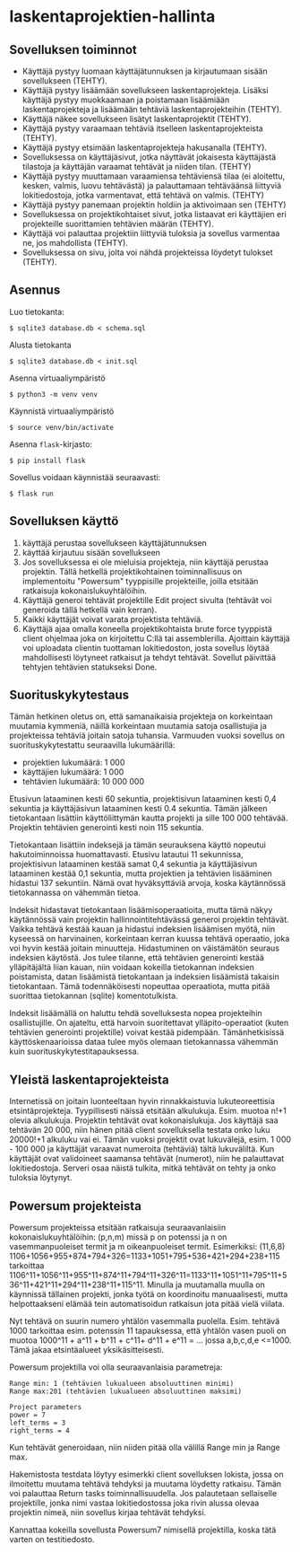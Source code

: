 # laskentaprojektien-hallinta

## Sovelluksen toiminnot

- Käyttäjä pystyy luomaan käyttäjätunnuksen ja kirjautumaan sisään sovellukseen (TEHTY).
- Käyttäjä pystyy lisäämään sovellukseen laskentaprojekteja. Lisäksi käyttäjä pystyy muokkaamaan ja poistamaan lisäämiään laskentaprojekteja ja lisäämään tehtäviä laskentaprojekteihin (TEHTY).
- Käyttäjä näkee sovellukseen lisätyt laskentaprojektit (TEHTY).
- Käyttäjä pystyy varaamaan tehtäviä itselleen laskentaprojekteista (TEHTY).
- Käyttäjä pystyy etsimään laskentaprojekteja hakusanalla (TEHTY).
- Sovelluksessa on käyttäjäsivut, jotka näyttävät jokaisesta käyttäjästä tilastoja ja käyttäjän varaamat tehtävät ja niiden tilan. (TEHTY)
- Käyttäjä pystyy muuttamaan varaamiensa tehtäviensä tilaa (ei aloitettu, kesken, valmis, luovu tehtävästä) ja palauttamaan tehtäväänsä liittyviä lokitiedostoja, jotka varmentavat, että tehtävä on valmis. (TEHTY)
- Käyttäjä pystyy panemaan projektin holdiin ja aktivoimaan sen (TEHTY)
- Sovelluksessa on projektikohtaiset sivut, jotka listaavat eri käyttäjien eri projekteille suorittamien tehtävien määrän (TEHTY).
- Käyttäjä voi palauttaa projektiin liittyviä tuloksia ja sovellus varmentaa ne, jos mahdollista (TEHTY).
- Sovelluksessa on sivu, jolta voi nähdä projekteissa löydetyt tulokset (TEHTY).

## Asennus 

Luo tietokanta:
```
$ sqlite3 database.db < schema.sql
```
Alusta tietokanta
```
$ sqlite3 database.db < init.sql
```
Asenna virtuaaliympäristö
```
$ python3 -m venv venv
```
Käynnistä virtuaaliympäristö
```
$ source venv/bin/activate
```
Asenna `flask`-kirjasto:
```
$ pip install flask
```
Sovellus voidaan käynnistää seuraavasti:
```
$ flask run
```

## Sovelluksen käyttö
1. käyttäjä perustaa sovellukseen käyttäjätunnuksen
2. käyttää kirjautuu sisään sovellukseen
3. Jos sovelluksessa ei ole mieluisia projekteja, niin käyttäjä perustaa projektin. Tällä hetkellä projektikohtainen toiminnallisuus on implementoitu "Powersum" tyyppisille projekteille, joilla etsitään ratkaisuja kokonaislukuyhtälöihin.
5. Käyttäjä generoi tehtävät projektille Edit project sivulta (tehtävät voi generoida tällä hetkellä vain kerran).
6. Kaikki käyttäjät voivat varata projektista tehtäviä.
7. Käyttäjä ajaa omalla koneella projektikohtaista brute force tyyppistä client ohjelmaa joka on kirjoitettu C:llä tai assemblerilla. Ajoittain käyttäjä voi uploadata clientin tuottaman lokitiedoston, josta sovellus löytää mahdollisesti löytyneet ratkaisut ja tehdyt tehtävät. Sovellut päivittää tehtyjen tehtävien statukseksi Done.

## Suorituskykytestaus

Tämän hetkinen oletus on, että samanaikaisia projekteja on korkeintaan muutamia kymmeniä, näillä korkeintaan muutamia satoja osallistujia ja projekteissa tehtäviä joitain satoja tuhansia. Varmuuden vuoksi sovellus on suorituskykytestattu seuraavilla lukumäärillä:
- projektien lukumäärä: 1 000
- käyttäjien lukumäärä: 1 000
- tehtävien lukumäärä: 10 000 000

Etusivun lataaminen kesti 60 sekuntia, projektisivun lataaminen kesti 0,4 sekuntia ja käyttäjäsivun lataaminen kesti 0.4 sekuntia. Tämän jälkeen tietokantaan lisättiin käyttöliittymän kautta projekti ja sille 100 000 tehtävää. Projektin tehtävien generointi kesti noin 115 sekuntia. 

Tietokantaan lisättiin indeksejä ja tämän seurauksena käyttö nopeutui hakutoiminnoissa huomattavasti. Etusivu latautui 11 sekunnissa, projektisivun lataaminen kestää samat 0,4 sekuntia ja käyttäjäsivun lataaminen kestää 0,1 sekuntia, mutta projektien ja tehtävien lisääminen hidastui 137 sekuntiin. 
Nämä ovat hyväksyttäviä arvoja, koska käytännössä tietokannassa on vähemmän tietoa.

Indeksit hidastavat tietokantaan lisäämisoperaatioita, mutta tämä näkyy käytännössä vain projektin hallinnointitehtävässä generoi projektin tehtävät.  Vaikka tehtävä kestää kauan ja hidastui indeksien lisäämisen myötä, niin kyseessä on harvinainen, korkeintaan kerran kuussa tehtävä operaatio, joka voi hyvin kestää joitain minuutteja. Hidastuminen on väistämätön seuraus indeksien käytöstä. Jos tulee tilanne, että tehtävien generointi kestää ylläpitäjältä liian kauan, niin voidaan kokeilla tietokannan indeksien poistamista, datan lisäämistä tietokantaan ja indeksien lisäämistä takaisin tietokantaan. Tämä todennäköisesti nopeuttaa operaatiota, mutta pitää suorittaa tietokannan (sqlite) komentotulkista.

Indeksit lisäämällä on haluttu tehdä sovelluksesta nopea projekteihin osallistujille. On ajateltu, että harvoin suoritettavat ylläpito-operaatiot (kuten tehtävien generointi projektille) voivat kestää pidempään. Tämänhetkisissä käyttöskenaarioissa dataa tulee myös olemaan tietokannassa vähemmän kuin suorituskykytestitapauksessa.  


 ## Yleistä laskentaprojekteista
Internetissä on joitain luonteeltaan hyvin rinnakkaistuvia lukuteoreettisia etsintäprojekteja. Tyypillisesti näissä etsitään alkulukuja. Esim. muotoa n!+1 olevia alkulukuja. Projektin tehtävät ovat kokonaislukuja. Jos käyttäjä saa tehtävän 20 000, niin hänen pitää client sovelluksella testata onko luku 20000!+1 alkuluku vai ei. Tämän vuoksi projektit ovat lukuvälejä, esim. 1 000 - 100 000 ja käyttäjät varaavat numeroita (tehtäviä) tältä lukuväliltä. Kun käyttäjät ovat validoineet saamansa tehtävät (numerot), niin he palauttavat lokitiedostoja. Serveri osaa näistä tulkita, mitkä tehtävät on tehty ja onko tuloksia löytynyt.

 ## Powersum projekteista
 Powersum projekteissa etsitään ratkaisuja seuraavanlaisiin kokonaislukuyhtälöihin:
 (p,n,m) missä p on potenssi ja n on vasemmanpuoleiset termit ja m oikeanpuoleiset termit. Esimerkiksi:
 (11,6,8) 1106+1056+955+874+794+326=1133+1051+795+536+421+294+238+115  tarkoittaa
 1106^11+1056^11+955^11+874^11+794^11+326^11=1133^11+1051^11+795^11+536^11+421^11+294^11+238^11+115^11. Minulla ja muutamalla muulla on käynnissä tällainen projekti, jonka työtä on koordinoitu manuaalisesti, mutta helpottaakseni elämää tein automatisoidun ratkaisun jota pitää vielä viilata.

Nyt tehtävä on suurin numero yhtälön vasemmalla puolella. Esim. tehtävä 1000 tarkoittaa esim. potenssin 11 tapauksessa, että yhtälön vasen puoli on muotoa 
1000^11 + a^11 + b^11 + c^11+ d^11 + e^11 = ... jossa a,b,c,d,e <=1000. Tämä jakaa etsintäalueet yksikäsitteisesti.

Powersum projektilla voi olla seuraavanlaisia parametreja:
```
Range min: 1 (tehtävien lukualueen absoluuttinen minimi)
Range max:201 (tehtävien lukualueen absoluuttinen maksimi)

Project parameters
power = 7
left_terms = 3
right_terms = 4
```
Kun tehtävät generoidaan, niin niiden pitää olla välillä Range min ja Range max.

Hakemistosta testdata löytyy esimerkki client sovelluksen lokista, jossa on ilmoitettu muutama tehtävä tehdyksi ja muutama löydetty ratkaisu. Tämän voi palauttaa Return tasks toiminnallisuudella. Jos palautetaan sellaiselle projektille, jonka nimi vastaa lokitiedostossa joka rivin alussa olevaa projektin nimeä, niin sovellus kirjaa tehtävät tehdyksi.

Kannattaa kokeilla sovellusta Powersum7 nimisellä projektilla, koska tätä varten on testitiedosto. 



 

 
